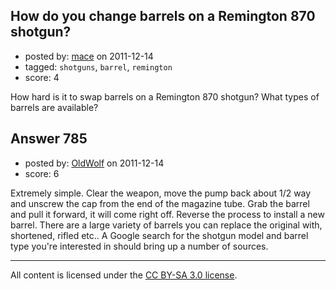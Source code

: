 ## How do you change barrels on a Remington 870 shotgun?

- posted by: [mace](https://stackexchange.com/users/-1/163-mace) on 2011-12-14
- tagged: `shotguns`, `barrel`, `remington`
- score: 4

<p>How hard is it to swap barrels on a Remington 870 shotgun? What types of barrels are available?</p>



## Answer 785

- posted by: [OldWolf](https://stackexchange.com/users/-1/111-oldwolf) on 2011-12-14
- score: 6

<p>Extremely simple. Clear the weapon, move the pump back about 1/2 way and unscrew the cap from the end of the magazine tube. Grab the barrel and pull it forward, it will come right off. Reverse the process to install a new barrel. There are a large variety of barrels you can replace the original with, shortened, rifled etc.. A Google search for the shotgun model and barrel type you're interested in should bring up a number of sources.</p>




---

All content is licensed under the [CC BY-SA 3.0 license](https://creativecommons.org/licenses/by-sa/3.0/).
